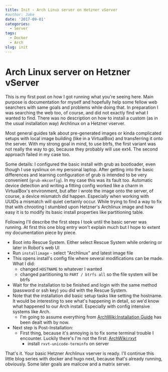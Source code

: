 ```yaml
---
title: Init - Arch Linux server on Hetzner vServer
#author: Jake
date: '2017-09-01'
categories:
  - Server
tags:
  - Docker
  - Arch
slug: init
---
```


# Arch Linux server on Hetzner vServer

This is my first post on how I got running what you're seeing here. Main purpose is documentation for myself and hopefully help some fellow web searchers with same goals and problems while doing that. 
In preparation I was searching the web too, of course, and did not exactly find what I wanted to find. There was no description on how to install a custom (as in the usual installation way) Archlinux on 
a Hetzner vserver.

Most general guides talk about pre-generated images or kinda complicated setups with local image building (like in a VirtualBox) and transferring it onto the server. With my strong goal in mind, to use 
btrfs, the first variant was not really the way to go, because they probably will use ext4. The second approach failed in my case too.
 
Some details: I configured the basic install with grub as bootloader, even though I use syslinux on my personal laptop. After getting into the basic differences and learning configuration of grub 
is intended to be very convenient (``grub-mkconfig``). In my case this was its fault too. Automatic device detection and writing a fitting config worked like a charm in VirtualBox's environment, but 
after I wrote the image onto the server, of course, a device mismatch did happen. Especially when working with UUIDs a mismatch will quiet certainly occur. While trying to find a way to fix that with 
chrooting I stumbled upon Hetzner's Archlinux image and how easy it is to modify its basic install properties like partitioning table. 

Following I'll describe the first steps I took until the basic server was running. At first this one blog entry won't explain much but I hope to extent my documentation piece by piece.

- Boot into Rescue System. Either select Rescue System while ordering or later in Robot's web UI
- Run `installimage` - select "Archlinux" and latest image file
- This opens install's config file where several modifications can be made. What I did:
	- changed ``HOSTNAME`` to whatever I wanted
	- changed partitioning to ``PART / btrfs all`` so the file system will be btrfs
- Wait for the installation to be finished and login with the same method (password or ssh key) you did with the Rescue System.
- Note that the installation did basic setup tasks like setting the hostname. It would be interesting to see what's happening in detail, so we'd know what happened to our Arch install. Especially with 
config intensive systems like Arch.
	- I'm going to assume everything from [ArchWiki:Installation Guide](https://wiki.archlinux.org/index.php/installation_guide) has been dealt with by now.
- Next step is Post-Installation:
	- First thing, because it's annoying is to fix some terminal trouble I encounter. Luckily there's I'm not the first: [ArchWiki:rxvt](https://wiki.archlinux.org/index.php/rxvt-unicode#Remote_hosts)
		- install ``rxvt-unicode-terminfo`` on server	

That's it. Your basic Hetzner Archlinux vserver is ready. I'll continue this little blog series with docker and hugo next, because that's already running, obviously. Some later goals are mailcow and a 
matrix server.
